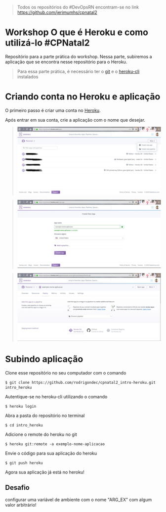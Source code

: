 > Todos os repositórios do #DevOpsRN encontram-se no link https://github.com/jerimumhs/cpnatal2

# Workshop O que é Heroku e como utilizá-lo #CPNatal2
Repositório para a parte prática do workshop. Nessa parte, subiremos a aplicação que se encontra nesse repositório para o Heroku.

>Para essa parte prática, é necessário ter o [git](https://git-scm.com/) e o [heroku-cli](https://devcenter.heroku.com/articles/heroku-cli#download-and-install) instalados

# Criando conta no Heroku e aplicação
O primeiro passo é criar uma conta no [Heroku](https://www.heroku.com/).

Após entrar em sua conta, crie a aplicação com o nome que desejar.

> ![heroku dashboard](imgs/dashboard.jpg)

> ![heroku new app](imgs/new_app.jpg)

> ![heroku app deploy](imgs/app_deploy.jpg)

# Subindo aplicação
Clone esse repositório no seu computador com o comando 
```shell script
$ git clone https://github.com/rodrigondec/cpnatal2_intro-heroku.git intro_heroku
```

Autentique-se no heroku-cli utilizando o comando 
```shell script
$ heroku login
```

Abra a pasta do repositório no terminal
```shell script
$ cd intro_heroku
```

Adicione o remote do heroku no git 
```shell script
$ heroku git:remote -a exemplo-nome-aplicacao
```

Envie o código para sua aplicação do heroku
```shell script
$ git push heroku
```

Agora sua aplicação já está no heroku!

## Desafio
configurar uma variável de ambiente com o nome "ARG_EX" com algum valor arbitrário!
